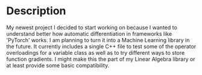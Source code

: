 # Description #

My newest project I decided to start working on because I wanted to understand better how automatic differentiation in frameworks like 'PyTorch' works. I am planning to turn it into a Machine Learning library in the future. It currently includes a single C++ file to test some of the operator overloadings for a variable class as well as to try different ways to store function gradients. I might make this the part of my Linear Algebra library or at least provide some basic compatibility.
